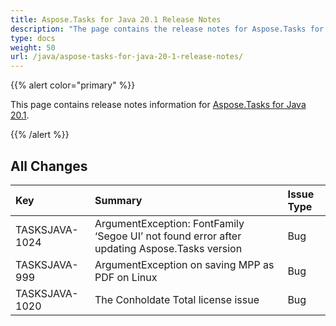 ```yaml
---
title: Aspose.Tasks for Java 20.1 Release Notes
description: "The page contains the release notes for Aspose.Tasks for Java 20.1."
type: docs
weight: 50
url: /java/aspose-tasks-for-java-20-1-release-notes/
---
```


{{% alert color="primary" %}} 

This page contains release notes information for [Aspose.Tasks for Java 20.1](https://downloads.aspose.com/tasks/java/new-releases/aspose.tasks-for-java-20.1/).

{{% /alert %}}

## **All Changes**

|**Key**|**Summary**|**Issue Type**|
| :- | :- | :- |
|TASKSJAVA-1024|ArgumentException: FontFamily ‘Segoe UI’ not found error after updating Aspose.Tasks version|Bug|
|TASKSJAVA-999|ArgumentException on saving MPP as PDF on Linux|Bug|
|TASKSJAVA-1020|The Conholdate Total license issue|Bug|

